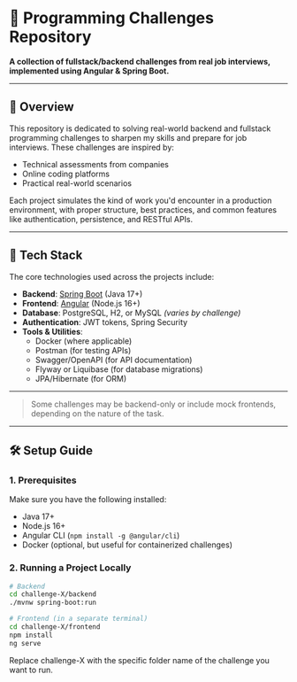 # 🚀 Programming Challenges Repository

**A collection of fullstack/backend challenges from real job interviews, implemented using Angular & Spring Boot.**

---

## 📌 Overview

This repository is dedicated to solving real-world backend and fullstack programming challenges to sharpen my skills and prepare for job interviews. These challenges are inspired by:

- Technical assessments from companies
- Online coding platforms
- Practical real-world scenarios

Each project simulates the kind of work you'd encounter in a production environment, with proper structure, best practices, and common features like authentication, persistence, and RESTful APIs.

---

## 🧰 Tech Stack

The core technologies used across the projects include:

- **Backend**: [Spring Boot](https://spring.io/projects/spring-boot) (Java 17+)
- **Frontend**: [Angular](https://angular.io/) (Node.js 16+)
- **Database**: PostgreSQL, H2, or MySQL *(varies by challenge)*
- **Authentication**: JWT tokens, Spring Security
- **Tools & Utilities**:
  - Docker (where applicable)
  - Postman (for testing APIs)
  - Swagger/OpenAPI (for API documentation)
  - Flyway or Liquibase (for database migrations)
  - JPA/Hibernate (for ORM)

---


> Some challenges may be backend-only or include mock frontends, depending on the nature of the task.

---

## 🛠️ Setup Guide

### 1. Prerequisites

Make sure you have the following installed:

- Java 17+
- Node.js 16+
- Angular CLI (`npm install -g @angular/cli`)
- Docker (optional, but useful for containerized challenges)

### 2. Running a Project Locally

```bash
# Backend
cd challenge-X/backend
./mvnw spring-boot:run

# Frontend (in a separate terminal)
cd challenge-X/frontend
npm install
ng serve
```

Replace challenge-X with the specific folder name of the challenge you want to run.

